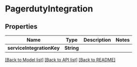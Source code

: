 # PagerdutyIntegration

## Properties
Name | Type | Description | Notes
------------ | ------------- | ------------- | -------------
**serviceIntegrationKey** | **String** |  | 

[[Back to Model list]](../README.md#documentation-for-models) [[Back to API list]](../README.md#documentation-for-api-endpoints) [[Back to README]](../README.md)


